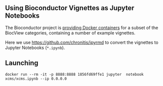 ## Using Bioconductor Vignettes as Jupyter Notebooks

The Bioconductor project is [providing Docker containers](https://github.com/Bioconductor/bioc_docker) 
for a subset of the BiocView categories, containing a number of example
vignettes.

Here we use https://github.com/chronitis/ipyrmd to convert 
the vignettes to Jupyter Notebooks (`*.ipynb`).

## Launching 

```
docker run --rm -it -p 8888:8888 1856fd69ffe1 jupyter  notebook xcms/xcms.ipynb --ip 0.0.0.0
```
